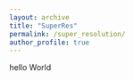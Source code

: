 ```yaml
---
layout: archive
title: "SuperRes"
permalink: /super_resolution/
author_profile: true
---
```


hello World
